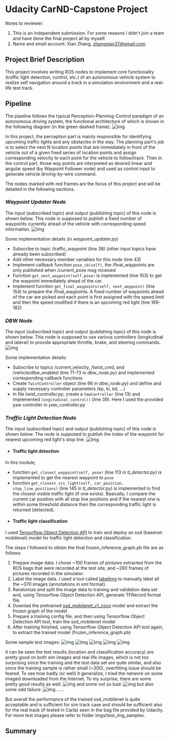 # Udacity CarND-Capstone Project

Notes to reviewer:
1. This is an independent submission. For some reasons I didn't join a team and have done the final project all by myself.
2. Name and email account:
Xian Zhang, [zhangxian37@gmail.com](zhangxian37@gmail.com)

## Project Brief Description

This project involves writing ROS nodes to implement core functionality (traffic light detection, control, etc.) of an autonomous vehicle system to realize self navigation around a track in a simulation environment and a real-life test track.

## Pipeline
The pipeline follows the typical Perception-Planning-Control paradigm of an autonomous driving system, the functional architecture of which is shown in the following diagram (in the green dashed frame).
![img](imgs/writeup_figs/final-project-ros-graph-v2.png)

In this project, the perception part is mainly responsible for identifying upcoming traffic lights and any obstacles in the way.
The planning part's job is to select the next N location points that are immediately in front of the vehicle out of a given fixed series of location points and assign corresponding velocity to each point for the vehicle to follow/track.
Then in the control part, those way points are interpreted as desired linear and angular speed (by Waypoint Follower node) and used as control input to generate vehicle driving-by-wire command.

The nodes marked with red frames are the focus of this project and will be detailed in the following sections.

### *Waypoint Updater Node*
The input (subscribed topic) and output (publishing topic) of this node is shown below. This node is supposed to publish a fixed number of waypoints currently ahead of the vehicle with corresponding speed information.
![img](imgs/writeup_figs/waypoint-updater-ros-graph.png)

Some implementation details (in *waypoint_updater.py*)
- Subscribe to topic /traffic_waypoint (line 38) (other input topics have already been subscribed)
- Add other necessary member variables for this node (line 43)
- Implement callback function `pose_cb(self)`, the /final_waypoints are only published when /current_pose msg received
- Function `get_next_waypoint(self,pose)` is implemented (line 103) to get the waypoint immediately ahead of the car.
- Implement function `get_final_waypoints(self, next_waypoint)` (line 154) to prepare the /final_waypoints. A fixed number of waypoints ahead of the car are picked and each point is first assigned with the speed limit and then the speed modified if there is an upcoming red light (line 169-182)

### *DBW Node*
The input (subscribed topic) and output (publishing topic) of this node is shown below. This node is supposed to use various controllers (longitudinal and lateral) to provide appropriate throttle, brake, and steering commands.
![img](imgs/writeup_figs/dbw-node-ros-graph.png)

Some implementation details:
- Subscribe to topics /current_velocity, /twist_cmd, and /vehicle/dbw_enabled (line 71-73 in *dbw_node.py*) and implemented corresponding callback functions
- Create `TwistController` object (line 66 in *dbw_node.py*) and define and supply necessary controller parameters (kp, ki, kd, ...)
-  In file *twist_controller.py*, create a `YawController` (line 13) and implemented `longitudinal_control()` (line 39). Here I used the provided yaw controller in *yaw_controller.py*

### *Traffic Light Detection Node*
The input (subscribed topic) and output (publishing topic) of this node is shown below.
The node is supposed to publish the index of the waypoint for nearest upcoming red light's stop line.
![img](imgs/writeup_figs/tl-detector-ros-graph.png)
 * #### Traffic light detection
  In this module,
  - function `get_closest_waypoint(self, pose)` (line 113 in *tl_detector.py*) is implemented to get the nearest waypoint to `pose`
  - function `get_closest_vis_light(self, car_position, stop_line_positions)` (line 145 in *tl_detector.py*) is implemented to find the closest visible traffic light (if one exists). Basically, I compare the current car position with all stop line positions and if the nearest one is within some threshold distance then the corresponding traffic light is returned (detected).
 * #### Traffic light classification
  I used [Tensorflow Object Detection API](https://github.com/tensorflow/models/tree/master/research/object_detection)  to train and deploy an ssd (basenet: mobilenet) model for traffic light detection and classification.

  The steps I followed to obtain the final frozen_inference_graph.pb file are as follows:
  1. Prepare image data. I chose ~100 frames of pictures extracted from the ROS bags that were recorded at the test site, and ~260 frames of pictures recorded in the simulator.
  2. Label the image data. I used a tool called [labelImg](https://github.com/tzutalin/labelImg) to manually label all the ~370 images (annotations in xml format).
  3. Randomize and split the image data to training and validation data set and, using Tensorflow Object Detection API, generate TFRecord format file.
  4. Downlad the pretrained [ssd_mobilenet_v1_coco](http://download.tensorflow.org/models/object_detection/ssd_mobilenet_v1_coco_11_06_2017.tar.gz) model and extract the frozen graph of the model
  5. Prepare a training config file, and then using Tensorflow Object Detection API tool, train the ssd_mobilenet model
  6. After training finished, using Tensorflow Object Detection API tool again, to extract the trained model (frozen_inference_graph.pb)

  Some sample test images:
  ![img](imgs/test_img_samples/test1.png)
  ![img](imgs/test_img_samples/test7.png)
  ![img](imgs/test_img_samples/test8.png)
  ![img](imgs/test_img_samples/test2.png)
  ![img](imgs/test_img_samples/test4.png)

  It can be seen the test results (location and classification accuracy) are pretty good on both sim images and real life images, which is not too surprising since the training and the test data set are quite similar, and also since the training sample is rather small (~300), overfitting issue should be feared. To see how badly (or well) it generalize, I tried the network on some imaged downloaded from the Internet. To my surprise, there are some pretty good results as well:
  ![img](imgs/test_img_samples/test12.png)
  and some not so bad:
  ![img](imgs/test_img_samples/test13.png)
  but also some odd failure:
  ![img](imgs/test_img_samples/test14.png)
  ......

  But overall the performance of the trained ssd_mobilenet is quite acceptable and is sufficient for sim track case and should be sufficient also for the real track (if tested in Carla) seen in the bag file provided by Udacity.
  For more test images please refer to folder imgs/test_img_samples.

## Summary
